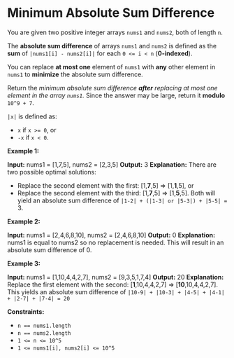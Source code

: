 # Minimum Absolute Sum Difference

You are given two positive integer arrays `nums1` and `nums2`, both of length `n`.

The **absolute sum difference** of arrays `nums1` and `nums2` is defined as the **sum** of `|nums1[i] - nums2[i]|` for each `0 <= i < n` (**0-indexed**).

You can replace **at most one** element of `nums1` with **any** other element in `nums1` to **minimize** the absolute sum difference.

Return the _minimum absolute sum difference **after** replacing at most one element in the array `nums1`._ Since the answer may be large, return it **modulo** `10^9 + 7`.

`|x|` is defined as:

* `x` if `x >= 0`, or
* `-x` if `x < 0`.

**Example 1:**

**Input:** nums1 = \[1,7,5\], nums2 = \[2,3,5\]
**Output:** 3
**Explanation:** There are two possible optimal solutions:

* Replace the second element with the first: \[1,**7**,5\] => \[1,**1**,5\], or
* Replace the second element with the third: \[1,**7**,5\] => \[1,**5**,5\].
Both will yield an absolute sum difference of `|1-2| + (|1-3| or |5-3|) + |5-5| =` 3.

**Example 2:**

**Input:** nums1 = \[2,4,6,8,10\], nums2 = \[2,4,6,8,10\]
**Output:** 0
**Explanation:** nums1 is equal to nums2 so no replacement is needed. This will result in an
absolute sum difference of 0.

**Example 3:**

**Input:** nums1 = \[1,10,4,4,2,7\], nums2 = \[9,3,5,1,7,4\]
**Output:** 20
**Explanation:** Replace the first element with the second: \[**1**,10,4,4,2,7\] => \[**10**,10,4,4,2,7\].
This yields an absolute sum difference of `|10-9| + |10-3| + |4-5| + |4-1| + |2-7| + |7-4| = 20`

**Constraints:**

* `n == nums1.length`
* `n == nums2.length`
* `1 <= n <= 10^5`
* `1 <= nums1[i], nums2[i] <= 10^5`
